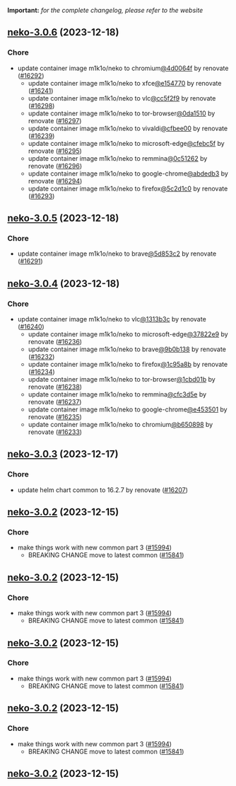 **Important:**
*for the complete changelog, please refer to the website*




## [neko-3.0.6](https://github.com/truecharts/charts/compare/neko-3.0.5...neko-3.0.6) (2023-12-18)

### Chore

- update container image m1k1o/neko to chromium[@4d0064f](https://github.com/4d0064f) by renovate ([#16292](https://github.com/truecharts/charts/issues/16292))
  - update container image m1k1o/neko to xfce[@e154770](https://github.com/e154770) by renovate ([#16241](https://github.com/truecharts/charts/issues/16241))
  - update container image m1k1o/neko to vlc[@cc5f2f9](https://github.com/cc5f2f9) by renovate ([#16298](https://github.com/truecharts/charts/issues/16298))
  - update container image m1k1o/neko to tor-browser[@0da1510](https://github.com/0da1510) by renovate ([#16297](https://github.com/truecharts/charts/issues/16297))
  - update container image m1k1o/neko to vivaldi[@cfbee00](https://github.com/cfbee00) by renovate ([#16239](https://github.com/truecharts/charts/issues/16239))
  - update container image m1k1o/neko to microsoft-edge[@cfebc5f](https://github.com/cfebc5f) by renovate ([#16295](https://github.com/truecharts/charts/issues/16295))
  - update container image m1k1o/neko to remmina[@0c51262](https://github.com/0c51262) by renovate ([#16296](https://github.com/truecharts/charts/issues/16296))
  - update container image m1k1o/neko to google-chrome[@abdedb3](https://github.com/abdedb3) by renovate ([#16294](https://github.com/truecharts/charts/issues/16294))
  - update container image m1k1o/neko to firefox[@5c2d1c0](https://github.com/5c2d1c0) by renovate ([#16293](https://github.com/truecharts/charts/issues/16293))
  
  


## [neko-3.0.5](https://github.com/truecharts/charts/compare/neko-3.0.4...neko-3.0.5) (2023-12-18)

### Chore

- update container image m1k1o/neko to brave[@5d853c2](https://github.com/5d853c2) by renovate ([#16291](https://github.com/truecharts/charts/issues/16291))
  
  


## [neko-3.0.4](https://github.com/truecharts/charts/compare/neko-3.0.3...neko-3.0.4) (2023-12-18)

### Chore

- update container image m1k1o/neko to vlc[@1313b3c](https://github.com/1313b3c) by renovate ([#16240](https://github.com/truecharts/charts/issues/16240))
  - update container image m1k1o/neko to microsoft-edge[@37822e9](https://github.com/37822e9) by renovate ([#16236](https://github.com/truecharts/charts/issues/16236))
  - update container image m1k1o/neko to brave[@9b0b138](https://github.com/9b0b138) by renovate ([#16232](https://github.com/truecharts/charts/issues/16232))
  - update container image m1k1o/neko to firefox[@1c95a8b](https://github.com/1c95a8b) by renovate ([#16234](https://github.com/truecharts/charts/issues/16234))
  - update container image m1k1o/neko to tor-browser[@1cbd01b](https://github.com/1cbd01b) by renovate ([#16238](https://github.com/truecharts/charts/issues/16238))
  - update container image m1k1o/neko to remmina[@cfc3d5e](https://github.com/cfc3d5e) by renovate ([#16237](https://github.com/truecharts/charts/issues/16237))
  - update container image m1k1o/neko to google-chrome[@e453501](https://github.com/e453501) by renovate ([#16235](https://github.com/truecharts/charts/issues/16235))
  - update container image m1k1o/neko to chromium[@b650898](https://github.com/b650898) by renovate ([#16233](https://github.com/truecharts/charts/issues/16233))
  
  


## [neko-3.0.3](https://github.com/truecharts/charts/compare/neko-3.0.2...neko-3.0.3) (2023-12-17)

### Chore

- update helm chart common to 16.2.7 by renovate ([#16207](https://github.com/truecharts/charts/issues/16207))
  
  


## [neko-3.0.2](https://github.com/truecharts/charts/compare/neko-2.0.30...neko-3.0.2) (2023-12-15)

### Chore

- make things work with new common part 3 ([#15994](https://github.com/truecharts/charts/issues/15994))
  - BREAKING CHANGE move to latest common ([#15841](https://github.com/truecharts/charts/issues/15841))
  
  


## [neko-3.0.2](https://github.com/truecharts/charts/compare/neko-2.0.30...neko-3.0.2) (2023-12-15)

### Chore

- make things work with new common part 3 ([#15994](https://github.com/truecharts/charts/issues/15994))
  - BREAKING CHANGE move to latest common ([#15841](https://github.com/truecharts/charts/issues/15841))
  
  


## [neko-3.0.2](https://github.com/truecharts/charts/compare/neko-2.0.30...neko-3.0.2) (2023-12-15)

### Chore

- make things work with new common part 3 ([#15994](https://github.com/truecharts/charts/issues/15994))
  - BREAKING CHANGE move to latest common ([#15841](https://github.com/truecharts/charts/issues/15841))
  
  


## [neko-3.0.2](https://github.com/truecharts/charts/compare/neko-2.0.30...neko-3.0.2) (2023-12-15)

### Chore

- make things work with new common part 3 ([#15994](https://github.com/truecharts/charts/issues/15994))
  - BREAKING CHANGE move to latest common ([#15841](https://github.com/truecharts/charts/issues/15841))
  
  


## [neko-3.0.2](https://github.com/truecharts/charts/compare/neko-2.0.30...neko-3.0.2) (2023-12-15)

